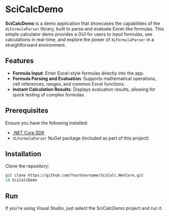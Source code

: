 ﻿# SciCalcDemo

**SciCalcDemo** is a demo application that showcases the capabilities of the `XLFormulaParser` library, built to parse and evaluate Excel-like formulas. This simple calculator demo provides a GUI for users to input formulas, see calculations in real-time, and explore the power of `XLFormulaParser` in a straightforward environment.

## Features

- **Formula Input**: Enter Excel-style formulas directly into the app.
- **Formula Parsing and Evaluation**: Supports mathematical operations, cell references, ranges, and common Excel functions.
- **Instant Calculation Results**: Displays evaluation results, allowing for quick testing of complex formulas.

## Prerequisites

Ensure you have the following installed:

- [.NET Core SDK](https://dotnet.microsoft.com/download)
- `XLFormulaParser` NuGet package (included as part of this project)

## Installation

Clone the repository:

```bash
git clone https://github.com/YourUsername/SciCalc.NetCore.git
cd SciCalcDemo
```
## Run 
If you're using Visual Studio, just select the SciCalcDemo project and run it.
